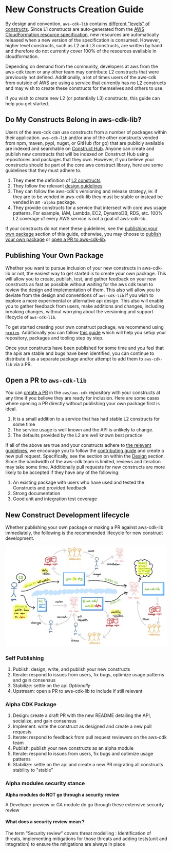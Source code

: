 # New Constructs Creation Guide

By design and convention, `aws-cdk-lib` contains [different "levels" of constructs](https://github.com/aws/aws-cdk/blob/e4fdb0217edd7ecccdd4cbc20de958e3ba1a2349/docs/DESIGN_GUIDELINES.md?plain=1#L123-L188). Since L1 constructs are auto-generated from the [AWS CloudFormation resource specification](https://docs.aws.amazon.com/AWSCloudFormation/latest/UserGuide/cfn-resource-specification.html), new resources are automatically released when a new version of the specification is consumed. However, higher level constructs, such as L2 and L3 constructs, are written by hand and therefore do not currently cover 100% of the resources available in cloudformation.

Depending on demand from the community, developers at aws from the aws-cdk team or any other team may contribute L2 constructs that were previously not defined. Additionally, a lot of times users of the aws-cdk from outside of AWS are using a service that currently has no L2 constructs and may wish to create these constructs for themselves and others to use.

If you wish to create new L2 (or potentially L3) constructs, this guide can help you get started.

## Do My Constructs Belong in aws-cdk-lib?

Users of the aws-cdk can use constructs from a number of packages within their application. `aws-cdk-lib` and/or any of the other constructs vended from npm, maven, pypi, nuget, or GitHub (for go) that are publicly available are indexed and searchable on [Construct Hub](constructs.dev). Anyone can create and publish new constructs that will be indexed on Construct Hub using repositories and packages that they own. However, if you believe your constructs should be part of the core aws construct library, here are some guidelines that they must adhere to.

1. They meet the definition of [L2 constructs](https://github.com/aws/aws-cdk/blob/e4fdb0217edd7ecccdd4cbc20de958e3ba1a2349/docs/DESIGN_GUIDELINES.md?plain=1#L139-L147)
1. They follow the relevant [design guidelines](https://github.com/aws/aws-cdk/blob/main/docs/DESIGN_GUIDELINES.md)
1. They can follow the aws-cdk's versioning and release strategy, ie: if they are to be vended in aws-cdk-lib they must be stable or instead be vended in an `-alpha` package.
1. They provide constructs for a service that intersect with core aws usage patterns. For example, IAM, Lambda, EC2, DynamoDB, RDS, etc. 100% L2 coverage of every AWS service is not a goal of aws-cdk-lib.

If your constructs do not meet these guidelines, see the [publishing your own package](#publishing-your-own-package) section of this guide, otherwise, you may choose to [publish your own package](#publishing-your-own-package) or [open a PR to aws-cdk-lib](#open-a-pr-to-aws-cdk-lib).

## Publishing Your Own Package

Whether you want to pursue inclusion of your new constructs in aws-cdk-lib or not, the easiest way to get started is to create your own package. This will allow you to create, publish, test, and gather feedback on your new constructs as fast as possible without waiting for the aws cdk team to review the design and implementation of them. This also will allow you to deviate from the design and conventions of `aws-cdk-lib` if you wish to explore a more experimental or alternative api design. This also will enable you to gather feedback from users, make additions and changes, including breaking changes, without worrying about the versioning and support lifecycle of `aws-cdk-lib`.

To get started creating your own construct package, we recommend using [`projen`](https://github.com/projen/projen). Additionally you can follow [this guide](https://dev.to/aws-builders/a-beginner-s-guide-to-create-aws-cdk-construct-library-with-projen-5eh4) which will help you setup your repository, packages and tooling step by step.

Once your constructs have been published for some time and you feel that the apis are stable and bugs have been identified, you can continue to distribute it as a separate package and/or attempt to add them to `aws-cdk-lib` via a PR.

## Open a PR to `aws-cdk-lib`

You can [create a PR](https://github.com/aws/aws-cdk/compare) in the `aws/aws-cdk` repository with your constructs at any time if you believe they are ready for inclusion. Here are some cases where opening a PR directly without publishing your own package first is ideal.

1. It is a small addition to a service that has had stable L2 constructs for some time
1. The service usage is well known and the API is unlikely to change.
1. The defaults provided by the L2 are well known best practice

If all of the above are true and your constructs adhere to [the relevant guidelines](#do-my-constructs-belong-in-aws-cdk-lib), we encourage you to follow the [contributing guide](../CONTRIBUTING.md) and create a new pull request. Specifically, see the section on within the [Design](../CONTRIBUTING.md#step-2-design) section. Since the bandwidth of the aws-cdk team is limited, reviews and iteration may take some time. Additionally pull requests for new constructs are more likely to be accepted if they have any of the following:

1. An existing package with users who have used and tested the Constructs and provided feedback
1. Strong documentation
1. Good unit and integration test coverage

## New Construct Development lifecycle

Whether publishing your own package or making a PR against aws-cdk-lib immediately, the following is the recommended lifecycle for new construct development.

![construct development lifecycle diagram](l2-workflow.jpg)

### Self Publishing
1. Publish: design, write, and publish your new constructs
1. Iterate: respond to issues from users, fix bugs, optimize usage patterns and gain consensus
1. Stabilize: settle on the api
*Optionally*
1. Upstream: open a PR to aws-cdk-lib to include if still relevant

### Alpha CDK Package
1. Design: create a draft PR with the new README detailing the API, socialize, and gain consensus
1. Implement: write the construct as designed and create a new pull requests
1. Iterate: respond to feedback from pull request reviewers on the aws-cdk team
1. Publish: publish your new constructs as an alpha module
1. Iterate: respond to issues from users, fix bugs and optimize usage patterns
1. Stabilize: settle on the api and create a new PR migrating all constructs stability to "stable"
### Alpha modules security stance

**Alpha modules do NOT go through a security review**

A Developer preview or GA module do go through these extensive security review

#### What does a security review mean ? 
The term "Security review" covers threat modelling : Identification of threats, implementing mitigations for those threats and adding tests(unit and integration) to ensure the mitigations are always in place
